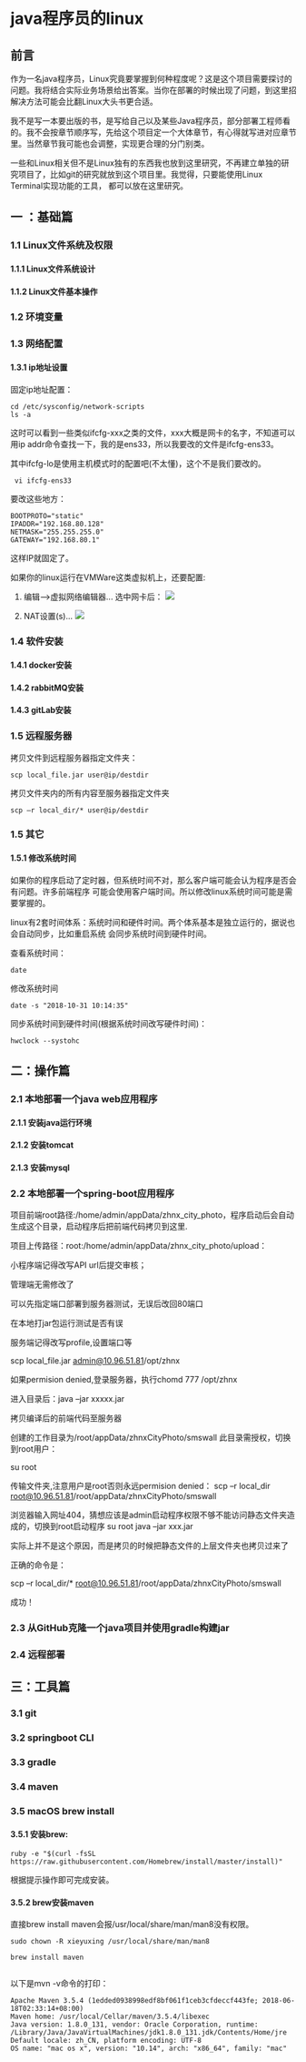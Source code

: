 # java程序员的linux

## 前言

 作为一名java程序员，Linux究竟要掌握到何种程度呢？这是这个项目需要探讨的问题。我将结合实际业务场景给出答案。当你在部署的时候出现了问题，到这里招解决方法可能会比翻Linux大头书更合适。
 
我不是写一本要出版的书，是写给自己以及某些Java程序员，部分部署工程师看的。我不会按章节顺序写，先给这个项目定一个大体章节，有心得就写进对应章节里。当然章节我可能也会调整，实现更合理的分门别类。
 
一些和Linux相关但不是Linux独有的东西我也放到这里研究，不再建立单独的研究项目了，比如git的研究就放到这个项目里。我觉得，只要能使用Linux Terminal实现功能的工具，
都可以放在这里研究。 

 
## 一 ：基础篇

### 1.1 Linux文件系统及权限

#### 1.1.1 Linux文件系统设计

#### 1.1.2 Linux文件基本操作

### 1.2 环境变量


### 1.3 网络配置

#### 1.3.1 ip地址设置

固定ip地址配置：

```text
cd /etc/sysconfig/network-scripts
ls -a
```
这时可以看到一些类似ifcfg-xxx之类的文件，xxx大概是网卡的名字，不知道可以用ip addr命令查找一下，我的是ens33，所以我要改的文件是ifcfg-ens33。

其中ifcfg-lo是使用主机模式时的配置吧(不太懂)，这个不是我们要改的。

```text
 vi ifcfg-ens33
```
要改这些地方：
```text
BOOTPROTO="static"
IPADDR="192.168.80.128"
NETMASK="255.255.255.0"
GATEWAY="192.168.80.1"
```
这样IP就固定了。

如果你的linux运行在VMWare这类虚拟机上，还要配置:

1. 编辑-->虚拟网络编辑器...
选中网卡后：
![](https://github.com/YuxingXie//linux/blob/master/assets/img/linux001.png)

2. NAT设置(s)...
![](https://github.com/YuxingXie/linux/blob/master/assets/img/linux002.png)


### 1.4 软件安装

#### 1.4.1 docker安装

#### 1.4.2 rabbitMQ安装

#### 1.4.3 gitLab安装



### 1.5 远程服务器

拷贝文件到远程服务器指定文件夹：
```text
scp local_file.jar user@ip/destdir
```



拷贝文件夹内的所有内容至服务器指定文件夹
```text
scp –r local_dir/* user@ip/destdir
```
### 1.5 其它

#### 1.5.1 修改系统时间

如果你的程序启动了定时器，但系统时间不对，那么客户端可能会认为程序是否会有问题。许多前端程序
可能会使用客户端时间。所以修改linux系统时间可能是需要掌握的。

linux有2套时间体系：系统时间和硬件时间。两个体系基本是独立运行的，据说也会自动同步，比如重启系统
会同步系统时间到硬件时间。

查看系统时间：
```text
date
```
修改系统时间
```text
date -s "2018-10-31 10:14:35"
```
同步系统时间到硬件时间(根据系统时间改写硬件时间)：
```text
hwclock --systohc
```
## 二：操作篇

### 2.1 本地部署一个java web应用程序

#### 2.1.1 安装java运行环境

#### 2.1.2 安装tomcat

#### 2.1.3 安装mysql

### 2.2 本地部署一个spring-boot应用程序

项目前端root路径:/home/admin/appData/zhnx_city_photo，程序启动后会自动生成这个目录，启动程序后把前端代码拷贝到这里.

项目上传路径：root:/home/admin/appData/zhnx_city_photo/upload：

小程序端记得改写API url后提交审核；

管理端无需修改了

可以先指定端口部署到服务器测试，无误后改回80端口

在本地打jar包运行测试是否有误

服务端记得改写profile,设置端口等

scp local_file.jar admin@10.96.51.81/opt/zhnx

如果permision denied,登录服务器，执行chomd 777 /opt/zhnx



进入目录后：java –jar xxxxx.jar

拷贝编译后的前端代码至服务器

创建的工作目录为/root/appData/zhnxCityPhoto/smswall
此目录需授权，切换到root用户：

su root

传输文件夹,注意用户是root否则永远permision denied：
scp –r local_dir root@10.96.51.81/root/appData/zhnxCityPhoto/smswall

浏览器输入网址404，猜想应该是admin启动程序权限不够不能访问静态文件夹造成的，切换到root启动程序
su root
java –jar xxx.jar

实际上并不是这个原因，而是拷贝的时候把静态文件的上层文件夹也拷贝过来了

正确的命令是：

scp –r local_dir/* root@10.96.51.81/root/appData/zhnxCityPhoto/smswall

成功！

### 2.3 从GitHub克隆一个java项目并使用gradle构建jar

### 2.4 远程部署


## 三：工具篇

### 3.1 git

### 3.2 springboot CLI

### 3.3 gradle

### 3.4 maven

### 3.5 macOS brew install


#### 3.5.1 安装brew:

```text
ruby -e "$(curl -fsSL https://raw.githubusercontent.com/Homebrew/install/master/install)" 
```
根据提示操作即可完成安装。

#### 3.5.2 brew安装maven

直接brew install maven会报/usr/local/share/man/man8没有权限。

```text
sudo chown -R xieyuxing /usr/local/share/man/man8

brew install maven


```
以下是mvn -v命令的打印：
```text
Apache Maven 3.5.4 (1edded0938998edf8bf061f1ceb3cfdeccf443fe; 2018-06-18T02:33:14+08:00)
Maven home: /usr/local/Cellar/maven/3.5.4/libexec
Java version: 1.8.0_131, vendor: Oracle Corporation, runtime: /Library/Java/JavaVirtualMachines/jdk1.8.0_131.jdk/Contents/Home/jre
Default locale: zh_CN, platform encoding: UTF-8
OS name: "mac os x", version: "10.14", arch: "x86_64", family: "mac"
```


